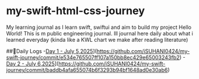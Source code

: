 # my-swift-html-css-journey
My learning journal as I learn swift, swiftui and aim to build my project
Hello World!
This is m public engineering journal. Ill journal here daily about what i learned everyday (kinda like a KWL chart we make after reading literature)

##📆Daily Logs
 -[Day 1 - July 5,2025]([)](https://github.com/iSUHANI0424/my-swift-journey/commit/e534e765507ff107a150bb8ec429e65003243fb2)
 -[Day 2 - July 6,2025]([)](https://github.com/iSUHANI0424/my-swift-journey/commit/baddb4afa655074b6f3293b94bf1648ad0e30ab6)
